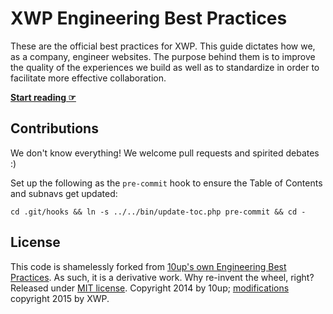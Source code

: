 # XWP Engineering Best Practices

These are the official best practices for XWP. This guide dictates how we, as a company, engineer websites. The purpose behind them is to improve the quality of the experiences we build as well as to standardize in order to facilitate more effective collaboration.


**[Start reading ☞](https://xwp.github.io/engineering-best-practices/)**

## Contributions

We don't know everything! We welcome pull requests and spirited debates :)

Set up the following as the `pre-commit` hook to ensure the Table of Contents and subnavs get updated:

```
cd .git/hooks && ln -s ../../bin/update-toc.php pre-commit && cd -
```

## License

This code is shamelessly forked from [10up's own Engineering Best Practices](https://github.com/10up/Engineering-Best-Practices/). As such, it is a derivative work. Why re-invent the wheel, right?
Released under [MIT license](LICENSE.md). Copyright 2014 by 10up; [modifications](https://github.com/10up/Engineering-Best-Practices/compare/gh-pages...xwp:gh-pages) copyright 2015 by XWP.
